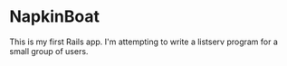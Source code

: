 # NapkinBoat

This is my first Rails app. I'm attempting to write a listserv program for a small group of users.